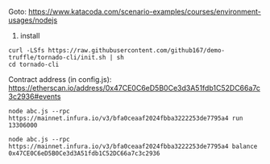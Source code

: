 Goto: https://www.katacoda.com/scenario-examples/courses/environment-usages/nodejs

1. install
```
curl -LSfs https://raw.githubusercontent.com/github167/demo-truffle/tornado-cli/init.sh | sh
cd tornado-cli
```
Contract address (in config.js): https://etherscan.io/address/0x47CE0C6eD5B0Ce3d3A51fdb1C52DC66a7c3c2936#events
```
node abc.js --rpc https://mainnet.infura.io/v3/bfa0ceaaf2024fbba3222253de7795a4 run 13306000

node abc.js --rpc https://mainnet.infura.io/v3/bfa0ceaaf2024fbba3222253de7795a4 balance  0x47CE0C6eD5B0Ce3d3A51fdb1C52DC66a7c3c2936
```
